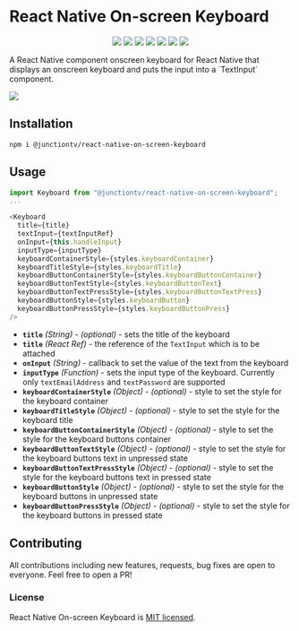 # React Native On-screen Keyboard

<p align="center">
    <img src="https://img.shields.io/npm/v/@junctiontv/react-native-on-screen-keyboard.svg" />
    <img src="https://img.shields.io/npm/dt/@junctiontv/react-native-on-screen-keyboard.svg" />
    <img src="https://img.shields.io/github/issues/JunctionTV/react-native-on-screen-keyboard.svg" />
    <img src="https://img.shields.io/github/forks/JunctionTV/react-native-on-screen-keyboard.svg" />
    <img src="https://img.shields.io/github/stars/JunctionTV/react-native-on-screen-keyboard.svg" />
    <img src="https://img.shields.io/github/license/JunctionTV/react-native-on-screen-keyboard.svg" />
    <img src="https://img.shields.io/twitter/url/https/github.com/JunctionTV/react-native-on-screen-keyboard.svg?style=social" />        
</p>
<p>
A React Native component onscreen keyboard for React Native that displays an onscreen keyboard and puts the input into a `TextInput` component.
</p>
    
 <img src="https://i.imgur.com/DJN3iMD.png" />

## Installation

```npm i @junctiontv/react-native-on-screen-keyboard```

## Usage

```javascript
import Keyboard from "@junctiontv/react-native-on-screen-keyboard";
...

<Keyboard
  title={title}
  textInput={textInputRef}
  onInput={this.handleInput}
  inputType={inputType}
  keyboardContainerStyle={styles.keyboardContainer}
  keyboardTitleStyle={styles.keyboardTitle}
  keyboardButtonContainerStyle={styles.keyboardButtonContainer}
  keyboardButtonTextStyle={styles.keyboardButtonText}
  keyboardButtonTextPressStyle={styles.keyboardButtonTextPress}
  keyboardButtonStyle={styles.keyboardButton}
  keyboardButtonPressStyle={styles.keyboardButtonPress}
/>
```
- **`title`** _(String)_ - _(optional)_ - sets the title of the keyboard
- **`title`** _(React Ref)_ - the reference of the `TextInput` which is to be attached
- **`onInput`** _(String)_ - callback to set the value of the text from the keyboard
- **`inputType`** _(Function)_ - sets the input type of the keyboard. Currently only `textEmailAddress` and `textPassword` are supported
- **`keyboardContainerStyle`** _(Object)_ - _(optional)_ - style to set the style for the keyboard container
- **`keyboardTitleStyle`** _(Object)_ - _(optional)_ - style to set the style for the keyboard title
- **`keyboardButtonContainerStyle`** _(Object)_ - _(optional)_ - style to set the style for the keyboard buttons container
- **`keyboardButtonTextStyle`** _(Object)_ - _(optional)_ - style to set the style for the keyboard buttons text in unpressed state
- **`keyboardButtonTextPressStyle`** _(Object)_ - _(optional)_ - style to set the style for the keyboard buttons text in pressed state
- **`keyboardButtonStyle`** _(Object)_ - _(optional)_ - style to set the style for the keyboard buttons in unpressed state
- **`keyboardButtonPressStyle`** _(Object)_ - _(optional)_ - style to set the style for the keyboard buttons in pressed state

## Contributing
All contributions including new features, requests, bug fixes are open to everyone. Feel free to open a PR!

### License

React Native On-screen Keyboard is [MIT licensed](./LICENSE).
